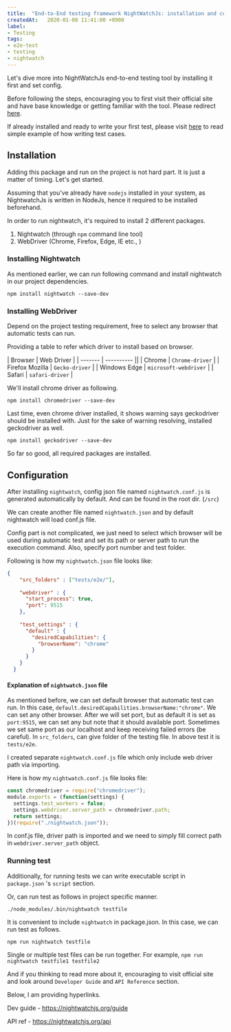 ```yaml
---
title:  "End-to-End testing framework NightWatchJs: installation and config step by step"
createdAt:   2020-01-08 11:41:00 +0900
label: 
- Testing
tags:
- e2e-test 
- testing 
- nightwatch
---
```


Let's dive more into NightWatchJs end-to-end testing tool by installing it first and set config.

Before following the steps, encouraging you to first visit their official site and have base knowledge or getting familiar with the tool. Please redirect [here](https://nightwatchjs.org/).

If already installed and ready to write your first test, please visit [here](2020-01-07-e2e-testing-nightwatch.md) to read simple example of how writing test cases.

## Installation

Adding this package and run on the project is not hard part. It is just a matter of timing. Let's get started.

Assuming that you've already have `nodejs` installed in your system, as NightwatchJs is written in NodeJs, hence it required to be installed beforehand.

In order to run nightwatch, it's required to install 2 different packages.

 1. Nightwatch (through `npm` command line tool)
 2. WebDriver (Chrome, Firefox, Edge, IE etc., )

### Installing Nightwatch

As mentioned earlier, we can run following command and install nightwatch in our project dependencies.

`npm install nightwatch --save-dev`

### Installing WebDriver

Depend on the project testing requirement, free to select any browser that automatic tests can run.

Providing a table to refer which driver to install based on browser.

| Browser | Web Driver |
| ------- | ---------- ||
| Chrome          | `Chrome-driver`       |
| Firefox Mozilla | `Gecko-driver`        |
| Windows Edge    | `microsoft-webdriver` |
| Safari          | `safari-driver`       |

We'll install chrome driver as following.

`npm install chromedriver --save-dev`

Last time, even chrome driver installed, it shows warning says geckodriver should be installed with. Just for the sake of warning resolving, installed geckodriver as well.

`npm install geckodriver --save-dev`

So far so good, all required packages are installed.

## Configuration

After installing `nightwatch`, config json file named `nightwatch.conf.js` is generated automatically by default. And can be found in the root dir. (`/src`)

We can create another file named `nightwatch.json` and by default nightwatch will load conf.js file.

Config part is not complicated, we just need to select which browser will be used during automatic test and set its path or server path to run the execution command. Also, specify port number and test folder.

Following is how my `nightwatch.json` file looks like:

```json
{
    "src_folders" : ["tests/e2e/"],
  
    "webdriver" : {
      "start_process": true,
      "port": 9515
    },
  
    "test_settings" : {
      "default" : {
        "desiredCapabilities": {
          "browserName": "chrome"
        }
      }
    }
  }
```

#### Explanation of `nightwatch.json` file

As mentioned before, we can set default browser that automatic test can run. In this case, `default.desiredCapabilities.browserName:"chrome"`. We can set any other browser. After we will set port, but as default it is set as `port:9515`, we can set any but note that it should available port. Sometimes we set same port as our localhost and keep receiving failed errors (be careful).  In `src_folders`, can give folder of the testing file. In above test it is `tests/e2e`.

 I created separate `nightwatch.conf.js` file which only include web driver path via importing.

  Here is how my `nightwatch.conf.js` file looks file:

```js
const chromedriver = require("chromedriver");
module.exports = (function(settings) {
  settings.test_workers = false;
  settings.webdriver.server_path = chromedriver.path;
  return settings;
})(require("./nightwatch.json"));
```

  In conf.js file, driver path is imported and we need to simply fill correct path in `webdriver.server_path` object.

### Running test

Additionally, for running tests we can write executable script in `package.json` 's `script` section.

Or, can run test as follows in project specific manner.

`./node_modules/.bin/nightwatch testfile`

It is convenient to include `nightwatch` in package.json.
In this case, we can run test as follows.

`npm run nightwatch testfile`

Single or multiple test files can be run together. For example,
`npm run nightwatch testfile1 testfile2`

And if you thinking to read more about it, encouraging to visit official site and look around `Developer Guide` and `API Reference` section.

Below, I am providing hyperlinks.

Dev guide - <https://nightwatchjs.org/guide>

API ref - <https://nightwatchjs.org/api>
